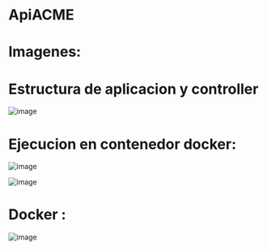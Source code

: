 # ApiACME

# Imagenes:

# Estructura de aplicacion y controller
![image](https://github.com/JuanDavidHerreraJoiro/ApiACME/assets/62964836/e375e251-cad3-49b8-b9ec-9f87b7d8b90c)

# Ejecucion en contenedor docker:

![image](https://github.com/JuanDavidHerreraJoiro/ApiACME/assets/62964836/dbb22928-d42b-4b78-b393-1cfbc860acde)

![image](https://github.com/JuanDavidHerreraJoiro/ApiACME/assets/62964836/512a4dd2-0091-4181-93e5-cf63099f545f)

# Docker :
![image](https://github.com/JuanDavidHerreraJoiro/ApiACME/assets/62964836/0a30e222-83ee-458f-8ae1-ffc5d8d19c1a)
